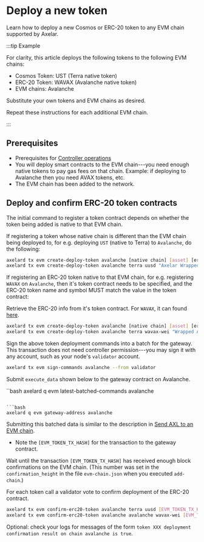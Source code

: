 # Deploy a new token

Learn how to deploy a new Cosmos or ERC-20 token to any EVM chain supported by Axelar.

:::tip Example

For clarity, this article deploys the following tokens to the following EVM chains:

- Cosmos Token: UST (Terra native token)
- ERC-20 Token: WAVAX (Avalanche native token)
- EVM chains: Avalanche

Substitute your own tokens and EVM chains as desired.

Repeat these instructions for each additional EVM chain.

:::

## Prerequisites

- Prerequisites for [Controller operations](../controller.md)
- You will deploy smart contracts to the EVM chain---you need enough native tokens to pay gas fees on that chain. Example: if deploying to Avalanche then you need AVAX tokens, etc.
- The EVM chain has been added to the network.

## Deploy and confirm ERC-20 token contracts

The initial command to register a token contract depends on whether the token being added is native to that EVM chain.

If registering a token whose native chain is different than the EVM chain being deployed to, for e.g. deploying `UST` (native to Terra) to `Avalanche`, do the following:

```bash
axelard tx evm create-deploy-token avalanche [native chain] [asset] [erc-20 token name] [erc-20 symbol] [decimals] [capacity] --from controller --gas auto --gas-adjustment 1.4
axelard tx evm create-deploy-token avalanche terra uusd "Axelar Wrapped UST" UST 6 0 --from controller --gas auto --gas-adjustment 1.4
```

If registering an ERC-20 token native to that EVM chain, for e.g. registering `WAVAX` on `Avalanche`, then it's token contract needs to be specified, and the ERC-20 token name and symbol MUST match the value in the token contract:

Retrieve the ERC-20 info from it's token contract. For `WAVAX`, it can found [here](https://snowtrace.io/address/0xb31f66aa3c1e785363f0875a1b74e27b85fd66c7#readContract).

```bash
axelard tx evm create-deploy-token avalanche [native chain] [asset] [erc-20 token name] [erc-20 symbol] [decimals] [capacity] --address [token contract] --from controller --gas auto --gas-adjustment 1.4
axelard tx evm create-deploy-token avalanche terra wavax-wei "Wrapped AVAX" WAVAX 18 0 --address 0xb31f66aa3c1e785363f0875a1b74e27b85fd66c7 --from controller --gas auto --gas-adjustment 1.4
```

Sign the above token deployment commands into a batch for the gateway.
This transaction does not need controller permission---you may sign it with any account, such as your node's `validator` account.

```bash
axelard tx evm sign-commands avalanche --from validator
```

Submit `execute_data` shown below to the gateway contract on Avalanche.

``bash
axelard q evm latest-batched-commands avalanche
```

```bash
axelard q evm gateway-address avalanche
```

Submitting this batched data is similar to the description in [Send AXL to an EVM chain](../dev/cli/axl-to-evm.md).

- Note the `[EVM_TOKEN_TX_HASH]` for the transaction to the gateway contract.

Wait until the transaction `[EVM_TOKEN_TX_HASH]` has received enough block confirmations on the EVM chain. (This number was set in the `confirmation_height` in the file `evm-chain.json` when you executed `add-chain`.)

For each token call a validator vote to confirm deployment of the ERC-20 contract.

```bash
axelard tx evm confirm-erc20-token avalanche terra uusd [EVM_TOKEN_TX_HASH] --from controller --gas auto --gas-adjustment 1.4
axelard tx evm confirm-erc20-token avalanche avalanche wavax-wei [EVM_TOKEN_TX_HASH] --from controller --gas auto --gas-adjustment 1.4
```

Optional: check your logs for messages of the form `token XXX deployment confirmation result on chain avalanche is true`.
